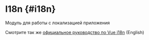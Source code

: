 # I18n {#i18n}

Модуль для работы с локализацией приложения

Смотрите так же [официальное руководство по Vue i18n](https://vue-i18n.intlify.dev/guide/essentials/started.html) (English)
